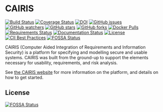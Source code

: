 # CAIRIS 

[![Build Status](https://secure.travis-ci.org/s5121191/cairis.png?branch=master)](http://travis-ci.org/s5121191/cairis)
[![Coverage Status](https://coveralls.io/repos/github/cairis-platform/cairis/badge.svg?branch=master)](https://coveralls.io/github/cairis-platform/cairis?branch=master)
[![DOI](https://zenodo.org/badge/3790944.svg)](https://zenodo.org/badge/latestdoi/3790944)
[![GitHub issues](https://img.shields.io/github/issues/cairis-platform/cairis.svg?style=flat-square)](https://github.com/cairis-platform/cairis/issues?utf8=✓&q=is%3Aissue+is%3Aopen)
[![GitHub watchers](https://img.shields.io/github/watchers/cairis-platform/cairis.svg?style=flat-square)](https://github.com/cairis-platform/cairis/watchers)
[![GitHub stars](https://img.shields.io/github/stars/cairis-platform/cairis.svg?style=flat-square)](https://github.com/cairis-platform/cairis/stargazers)
[![GitHub forks](https://img.shields.io/github/forks/cairis-platform/cairis.svg?style=flat-square)](https://github.com/cairis-platform/cairis/network)
[![Docker Pulls](https://img.shields.io/docker/pulls/shamalfaily/cairis.svg?style=flat-square)](https://hub.docker.com/r/shamalfaily/cairis/)
[![Requirements Status](https://requires.io/github/cairis-platform/cairis/requirements.svg?branch=master)](https://requires.io/github/cairis-platform/cairis/requirements/?branch=master)
[![Documentation Status](https://readthedocs.org/projects/cairis/badge/?version=latest)](http://cairis.readthedocs.io/en/latest/?badge=latest)
[![License](https://img.shields.io/github/license/cairis-platform/cairis.svg)](https://github.com/cairis-platform/cairis/blob/master/LICENSE)
[![CII Best Practices](https://bestpractices.coreinfrastructure.org/projects/1411/badge)](https://bestpractices.coreinfrastructure.org/projects/1411)
[![FOSSA Status](https://app.fossa.com/api/projects/git%2Bgithub.com%2Fcairis-platform%2Fcairis.svg?type=shield)](https://app.fossa.com/projects/git%2Bgithub.com%2Fcairis-platform%2Fcairis?ref=badge_shield)

CAIRIS (Computer Aided Integration of Requirements and Information Security) is a platform for specifying and modelling secure and usable systems. CAIRIS was built from the ground-up to support the elements necessary for usability, requirements, and risk analysis. 

See [the CAIRIS website](https://cairis.org) for more information on the platform, and details on how to get started. 


## License
[![FOSSA Status](https://app.fossa.com/api/projects/git%2Bgithub.com%2Fcairis-platform%2Fcairis.svg?type=large)](https://app.fossa.com/projects/git%2Bgithub.com%2Fcairis-platform%2Fcairis?ref=badge_large)
